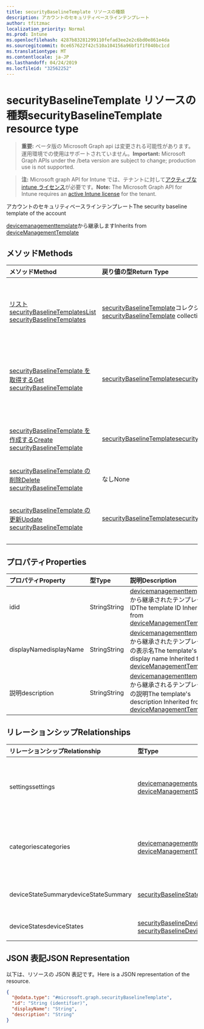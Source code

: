 ```yaml
---
title: securityBaselineTemplate リソースの種類
description: アカウントのセキュリティベースラインテンプレート
author: tfitzmac
localization_priority: Normal
ms.prod: Intune
ms.openlocfilehash: 4287b83281299110fefad3ee2e2c6bd0e861e4da
ms.sourcegitcommit: 0ce657622f42c510a104156a96bf1f1f040bc1cd
ms.translationtype: MT
ms.contentlocale: ja-JP
ms.lasthandoff: 04/24/2019
ms.locfileid: "32562252"
---
```

# <a name="securitybaselinetemplate-resource-type"></a><span data-ttu-id="8a696-103">securityBaselineTemplate リソースの種類</span><span class="sxs-lookup"><span data-stu-id="8a696-103">securityBaselineTemplate resource type</span></span>

> <span data-ttu-id="8a696-104">**重要:** ベータ版の Microsoft Graph api は変更される可能性があります。運用環境での使用はサポートされていません。</span><span class="sxs-lookup"><span data-stu-id="8a696-104">**Important:** Microsoft Graph APIs under the /beta version are subject to change; production use is not supported.</span></span>

> <span data-ttu-id="8a696-105">**注:** Microsoft graph API for Intune では、テナントに対して[アクティブな intune ライセンス](https://go.microsoft.com/fwlink/?linkid=839381)が必要です。</span><span class="sxs-lookup"><span data-stu-id="8a696-105">**Note:** The Microsoft Graph API for Intune requires an [active Intune license](https://go.microsoft.com/fwlink/?linkid=839381) for the tenant.</span></span>

<span data-ttu-id="8a696-106">アカウントのセキュリティベースラインテンプレート</span><span class="sxs-lookup"><span data-stu-id="8a696-106">The security baseline template of the account</span></span>


<span data-ttu-id="8a696-107">[devicemanagementtemplate](../resources/intune-deviceintent-devicemanagementtemplate.md)から継承します</span><span class="sxs-lookup"><span data-stu-id="8a696-107">Inherits from [deviceManagementTemplate](../resources/intune-deviceintent-devicemanagementtemplate.md)</span></span>

## <a name="methods"></a><span data-ttu-id="8a696-108">メソッド</span><span class="sxs-lookup"><span data-stu-id="8a696-108">Methods</span></span>
|<span data-ttu-id="8a696-109">メソッド</span><span class="sxs-lookup"><span data-stu-id="8a696-109">Method</span></span>|<span data-ttu-id="8a696-110">戻り値の型</span><span class="sxs-lookup"><span data-stu-id="8a696-110">Return Type</span></span>|<span data-ttu-id="8a696-111">説明</span><span class="sxs-lookup"><span data-stu-id="8a696-111">Description</span></span>|
|:---|:---|:---|
|[<span data-ttu-id="8a696-112">リスト securityBaselineTemplates</span><span class="sxs-lookup"><span data-stu-id="8a696-112">List securityBaselineTemplates</span></span>](../api/intune-deviceintent-securitybaselinetemplate-list.md)|<span data-ttu-id="8a696-113">[securityBaselineTemplate](../resources/intune-deviceintent-securitybaselinetemplate.md)コレクション</span><span class="sxs-lookup"><span data-stu-id="8a696-113">[securityBaselineTemplate](../resources/intune-deviceintent-securitybaselinetemplate.md) collection</span></span>|<span data-ttu-id="8a696-114">[securityBaselineTemplate](../resources/intune-deviceintent-securitybaselinetemplate.md)オブジェクトのプロパティとリレーションシップをリストします。</span><span class="sxs-lookup"><span data-stu-id="8a696-114">List properties and relationships of the [securityBaselineTemplate](../resources/intune-deviceintent-securitybaselinetemplate.md) objects.</span></span>|
|[<span data-ttu-id="8a696-115">securityBaselineTemplate を取得する</span><span class="sxs-lookup"><span data-stu-id="8a696-115">Get securityBaselineTemplate</span></span>](../api/intune-deviceintent-securitybaselinetemplate-get.md)|[<span data-ttu-id="8a696-116">securityBaselineTemplate</span><span class="sxs-lookup"><span data-stu-id="8a696-116">securityBaselineTemplate</span></span>](../resources/intune-deviceintent-securitybaselinetemplate.md)|<span data-ttu-id="8a696-117">[securityBaselineTemplate](../resources/intune-deviceintent-securitybaselinetemplate.md)オブジェクトのプロパティとリレーションシップを読み取ります。</span><span class="sxs-lookup"><span data-stu-id="8a696-117">Read properties and relationships of the [securityBaselineTemplate](../resources/intune-deviceintent-securitybaselinetemplate.md) object.</span></span>|
|[<span data-ttu-id="8a696-118">securityBaselineTemplate を作成する</span><span class="sxs-lookup"><span data-stu-id="8a696-118">Create securityBaselineTemplate</span></span>](../api/intune-deviceintent-securitybaselinetemplate-create.md)|[<span data-ttu-id="8a696-119">securityBaselineTemplate</span><span class="sxs-lookup"><span data-stu-id="8a696-119">securityBaselineTemplate</span></span>](../resources/intune-deviceintent-securitybaselinetemplate.md)|<span data-ttu-id="8a696-120">新しい[securityBaselineTemplate](../resources/intune-deviceintent-securitybaselinetemplate.md)オブジェクトを作成します。</span><span class="sxs-lookup"><span data-stu-id="8a696-120">Create a new [securityBaselineTemplate](../resources/intune-deviceintent-securitybaselinetemplate.md) object.</span></span>|
|[<span data-ttu-id="8a696-121">securityBaselineTemplate の削除</span><span class="sxs-lookup"><span data-stu-id="8a696-121">Delete securityBaselineTemplate</span></span>](../api/intune-deviceintent-securitybaselinetemplate-delete.md)|<span data-ttu-id="8a696-122">なし</span><span class="sxs-lookup"><span data-stu-id="8a696-122">None</span></span>|<span data-ttu-id="8a696-123">[securityBaselineTemplate](../resources/intune-deviceintent-securitybaselinetemplate.md)を削除します。</span><span class="sxs-lookup"><span data-stu-id="8a696-123">Deletes a [securityBaselineTemplate](../resources/intune-deviceintent-securitybaselinetemplate.md).</span></span>|
|[<span data-ttu-id="8a696-124">securityBaselineTemplate の更新</span><span class="sxs-lookup"><span data-stu-id="8a696-124">Update securityBaselineTemplate</span></span>](../api/intune-deviceintent-securitybaselinetemplate-update.md)|[<span data-ttu-id="8a696-125">securityBaselineTemplate</span><span class="sxs-lookup"><span data-stu-id="8a696-125">securityBaselineTemplate</span></span>](../resources/intune-deviceintent-securitybaselinetemplate.md)|<span data-ttu-id="8a696-126">[securityBaselineTemplate](../resources/intune-deviceintent-securitybaselinetemplate.md)オブジェクトのプロパティを更新します。</span><span class="sxs-lookup"><span data-stu-id="8a696-126">Update the properties of a [securityBaselineTemplate](../resources/intune-deviceintent-securitybaselinetemplate.md) object.</span></span>|

## <a name="properties"></a><span data-ttu-id="8a696-127">プロパティ</span><span class="sxs-lookup"><span data-stu-id="8a696-127">Properties</span></span>
|<span data-ttu-id="8a696-128">プロパティ</span><span class="sxs-lookup"><span data-stu-id="8a696-128">Property</span></span>|<span data-ttu-id="8a696-129">型</span><span class="sxs-lookup"><span data-stu-id="8a696-129">Type</span></span>|<span data-ttu-id="8a696-130">説明</span><span class="sxs-lookup"><span data-stu-id="8a696-130">Description</span></span>|
|:---|:---|:---|
|<span data-ttu-id="8a696-131">id</span><span class="sxs-lookup"><span data-stu-id="8a696-131">id</span></span>|<span data-ttu-id="8a696-132">String</span><span class="sxs-lookup"><span data-stu-id="8a696-132">String</span></span>|<span data-ttu-id="8a696-133">[devicemanagementtemplate](../resources/intune-deviceintent-devicemanagementtemplate.md)から継承されたテンプレート ID</span><span class="sxs-lookup"><span data-stu-id="8a696-133">The template ID Inherited from [deviceManagementTemplate](../resources/intune-deviceintent-devicemanagementtemplate.md)</span></span>|
|<span data-ttu-id="8a696-134">displayName</span><span class="sxs-lookup"><span data-stu-id="8a696-134">displayName</span></span>|<span data-ttu-id="8a696-135">String</span><span class="sxs-lookup"><span data-stu-id="8a696-135">String</span></span>|<span data-ttu-id="8a696-136">[devicemanagementtemplate](../resources/intune-deviceintent-devicemanagementtemplate.md)から継承されたテンプレートの表示名</span><span class="sxs-lookup"><span data-stu-id="8a696-136">The template's display name Inherited from [deviceManagementTemplate](../resources/intune-deviceintent-devicemanagementtemplate.md)</span></span>|
|<span data-ttu-id="8a696-137">説明</span><span class="sxs-lookup"><span data-stu-id="8a696-137">description</span></span>|<span data-ttu-id="8a696-138">String</span><span class="sxs-lookup"><span data-stu-id="8a696-138">String</span></span>|<span data-ttu-id="8a696-139">[devicemanagementtemplate](../resources/intune-deviceintent-devicemanagementtemplate.md)から継承されるテンプレートの説明</span><span class="sxs-lookup"><span data-stu-id="8a696-139">The template's description Inherited from [deviceManagementTemplate](../resources/intune-deviceintent-devicemanagementtemplate.md)</span></span>|

## <a name="relationships"></a><span data-ttu-id="8a696-140">リレーションシップ</span><span class="sxs-lookup"><span data-stu-id="8a696-140">Relationships</span></span>
|<span data-ttu-id="8a696-141">リレーションシップ</span><span class="sxs-lookup"><span data-stu-id="8a696-141">Relationship</span></span>|<span data-ttu-id="8a696-142">型</span><span class="sxs-lookup"><span data-stu-id="8a696-142">Type</span></span>|<span data-ttu-id="8a696-143">説明</span><span class="sxs-lookup"><span data-stu-id="8a696-143">Description</span></span>|
|:---|:---|:---|
|<span data-ttu-id="8a696-144">settings</span><span class="sxs-lookup"><span data-stu-id="8a696-144">settings</span></span>|<span data-ttu-id="8a696-145">[devicemanagementsettinginstance](../resources/intune-deviceintent-devicemanagementsettinginstance.md)コレクション</span><span class="sxs-lookup"><span data-stu-id="8a696-145">[deviceManagementSettingInstance](../resources/intune-deviceintent-devicemanagementsettinginstance.md) collection</span></span>|<span data-ttu-id="8a696-146">このテンプレートが[devicemanagementtemplate](../resources/intune-deviceintent-devicemanagementtemplate.md)から継承したすべての設定のコレクション</span><span class="sxs-lookup"><span data-stu-id="8a696-146">Collection of all settings this template has Inherited from [deviceManagementTemplate](../resources/intune-deviceintent-devicemanagementtemplate.md)</span></span>|
|<span data-ttu-id="8a696-147">categories</span><span class="sxs-lookup"><span data-stu-id="8a696-147">categories</span></span>|<span data-ttu-id="8a696-148">[devicemanagementtemplatesettingcategory](../resources/intune-deviceintent-devicemanagementtemplatesettingcategory.md)コレクション</span><span class="sxs-lookup"><span data-stu-id="8a696-148">[deviceManagementTemplateSettingCategory](../resources/intune-deviceintent-devicemanagementtemplatesettingcategory.md) collection</span></span>|<span data-ttu-id="8a696-149">[devicemanagementtemplate](../resources/intune-deviceintent-devicemanagementtemplate.md)から継承されるテンプレート内のカテゴリ設定のコレクション</span><span class="sxs-lookup"><span data-stu-id="8a696-149">Collection of setting categories within the template Inherited from [deviceManagementTemplate](../resources/intune-deviceintent-devicemanagementtemplate.md)</span></span>|
|<span data-ttu-id="8a696-150">deviceStateSummary</span><span class="sxs-lookup"><span data-stu-id="8a696-150">deviceStateSummary</span></span>|[<span data-ttu-id="8a696-151">securityBaselineStateSummary</span><span class="sxs-lookup"><span data-stu-id="8a696-151">securityBaselineStateSummary</span></span>](../resources/intune-deviceintent-securitybaselinestatesummary.md)|<span data-ttu-id="8a696-152">セキュリティベースラインデバイスの状態の概要</span><span class="sxs-lookup"><span data-stu-id="8a696-152">The security baseline device state summary</span></span>|
|<span data-ttu-id="8a696-153">deviceStates</span><span class="sxs-lookup"><span data-stu-id="8a696-153">deviceStates</span></span>|<span data-ttu-id="8a696-154">[securityBaselineDeviceState](../resources/intune-deviceintent-securitybaselinedevicestate.md)コレクション</span><span class="sxs-lookup"><span data-stu-id="8a696-154">[securityBaselineDeviceState](../resources/intune-deviceintent-securitybaselinedevicestate.md) collection</span></span>|<span data-ttu-id="8a696-155">セキュリティベースラインデバイスの状態</span><span class="sxs-lookup"><span data-stu-id="8a696-155">The security baseline device states</span></span>|

## <a name="json-representation"></a><span data-ttu-id="8a696-156">JSON 表記</span><span class="sxs-lookup"><span data-stu-id="8a696-156">JSON Representation</span></span>
<span data-ttu-id="8a696-157">以下は、リソースの JSON 表記です。</span><span class="sxs-lookup"><span data-stu-id="8a696-157">Here is a JSON representation of the resource.</span></span>
<!-- {
  "blockType": "resource",
  "keyProperty": "id",
  "@odata.type": "microsoft.graph.securityBaselineTemplate"
}
-->
``` json
{
  "@odata.type": "#microsoft.graph.securityBaselineTemplate",
  "id": "String (identifier)",
  "displayName": "String",
  "description": "String"
}
```





